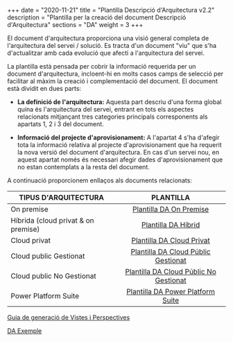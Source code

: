 +++
date        = "2020-11-21"
title       = "Plantilla Descripció d'Arquitectura v2.2"
description = "Plantilla per la creació del document Descripció d'Arquitectura"
sections    = "DA"
weight = 3
+++

El document d'arquitectura proporciona una visió general completa de l'arquitectura del servei / solució. Es tracta d'un document "viu" que s'ha d'actualitzar amb cada evolució que afecti a l'arquitectura del servei.

La plantilla està pensada per cobrir la informació requerida per un document d'arquitectura, incloent-hi en molts casos camps de selecció per facilitar al màxim la creació i complementació del document. 
El document està dividit en dues parts:

- **La definició de l'arquitectura:** Aquesta part descriu d'una forma global quina és l'arquitectura del servei, entrant en tots els aspectes relacionats mitjançant tres categories principals corresponents als apartats 1, 2 i 3 del document.

- **Informació del projecte d'aprovisionament:** A l'apartat 4 s'ha d'afegir tota la informació relativa al projecte d'aprovisionament que ha requerit la nova versió del document d'arquitectura. En cas d'un servei nou, en aquest apartat només és necessari afegir dades d'aprovisionament que no estan contemplats a la resta del document.

A continuació proporcionem enllaços als documents relacionats:

| TIPUS D'ARQUITECTURA | PLANTILLA |
| --- | :---: |
| On premise | [Plantilla DA On Premise](/related/da/Plantilla_DA_OnPremise_DT_DAQ_V2.2.docx) |
| Híbrida (cloud privat & on premise) | [Plantilla DA  Híbrid](/related/da/Plantilla_DA_Híbrid_DT_DAQ_V2.2.docx) |
| Cloud privat | [Plantilla DA Cloud Privat](/related/da/Plantilla_DA_CloudPrivat_DT_DAQ_V2.2.docx) |
| Cloud public Gestionat | [Plantilla DA Cloud Públic Gestionat](/related/da/Plantilla_DA_CloudPublicGestionat_DT_DAQ_V2.2.docx) |
| Cloud public No Gestionat | [Plantilla DA Cloud Públic No Gestionat](/related/da/Plantilla_DA_CloudPublicNoGestionat_DT_DAQ_V2.2.docx) |
| Power Platform Suite | [Plantilla DA Power Platform Suite](/related/da/Plantilla_DA_PowerPlatform_DT_DAQ_V2.2.docx) |

[Guia de generació de Vistes i Perspectives](/related/da/Guia_vistes_DA.pdf)

[DA Exemple](/related/da/Exemple_DA_1.0.docx)
